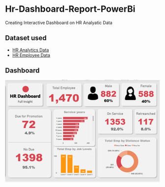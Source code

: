 # Hr-Dashboard-Report-PowerBi

Creating Interactive Dashboard on HR Analyatic Data


## **Dataset used**

- <a href="https://github.com/NanduN2003/Hr-Dashboard-Report-PowerBi/blob/main/HR%20Analytics%20Data.csv">HR Analytics Data</a>
- <a href="https://github.com/NanduN2003/Hr-Dashboard-Report-PowerBi/blob/main/HR%20employee%20data.csv">HR Employee Data</a>


## **Dashboard**

![Alt text of the image](https://github.com/NanduN2003/Hr-Dashboard-Report-PowerBi/blob/main/HR%20Dashboard%20Report.png)
